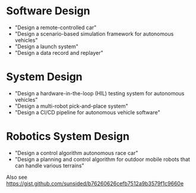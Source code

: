 # Software Design

- "Design a remote-controlled car"
- "Design a scenario-based simulation framework for autonomous vehicles"
- "Design a launch system"
- "Design a data record and replayer"

# System Design

- "Design a hardware-in-the-loop (HIL) testing system for autonomous vehicles"
- "Design a multi-robot pick-and-place system"
- "Design a CI/CD pipeline for autonomous vehicle software"

# Robotics System Design

- "Design a control algorithm autonomous race car"
- "Design a planning and control algorithm for outdoor mobile robots that can handle various terrains"

Also see https://gist.github.com/sunsided/b76260626cefb7512a9b3579f1c9660e
